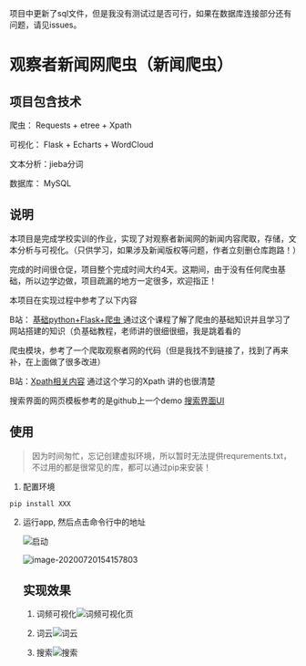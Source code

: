 项目中更新了sql文件，但是我没有测试过是否可行，如果在数据库连接部分还有问题，请见issues。

# 观察者新闻网爬虫（新闻爬虫）

## 项目包含技术

爬虫： Requests + etree + Xpath

可视化： Flask + Echarts + WordCloud

文本分析：jieba分词

数据库： MySQL

##  说明

本项目是完成学校实训的作业，实现了对观察者新闻网的新闻内容爬取，存储，文本分析与可视化。（只供学习，如果涉及新闻版权等问题，作者立刻删仓库跑路！）

完成的时间很仓促，项目整个完成时间大约4天。这期间，由于没有任何爬虫基础，所以边学边做，项目疏漏的地方一定很多，欢迎指正！

本项目在实现过程中参考了以下内容

B站： [基础python+Flask+爬虫 ](https://www.bilibili.com/video/BV12E411A7ZQ?from=search&seid=17327553224685529336) 通过这个课程了解了爬虫的基础知识并且学习了网站搭建的知识（负基础教程，老师讲的很细很细，我是跳着看的

爬虫模块，参考了一个爬取观察者网的代码（但是我找不到链接了，找到了再来补，在上面做了很多改进）

B站：[Xpath相关内容](https://www.bilibili.com/video/BV1mW411D7wC?from=search&seid=2199964054070293764)  通过这个学习的Xpath 讲的也很清楚 

搜索界面的网页模板参考的是github上一个demo [搜索界面UI](https://github.com/kaibush/flask_search_ui)

## 使用

> 因为时间匆忙，忘记创建虚拟环境，所以暂时无法提供requrements.txt， 不过用的都是很常见的库，都可以通过pip来安装！

1. 配置环境 

```
pip install XXX
```

2. 运行app, 然后点击命令行中的地址

   ![启动](https://github.com/hunter-lee1/guanchazhe_spider/blob/master/img-storage/image-20200720154016179.png)

   

   ![image-20200720154157803](https://github.com/hunter-lee1/guanchazhe_spider/blob/master/img-storage/image-20200720154157803.png)

   ## 实现效果
  
   1. 词频可视化![词频可视化页](https://github.com/hunter-lee1/guanchazhe_spider/blob/master/img-storage/words_weights.gif)

   2. 词云![词云](https://github.com/hunter-lee1/guanchazhe_spider/blob/master/img-storage/word_cloud.gif)

   3. 搜索![搜索](https://github.com/hunter-lee1/guanchazhe_spider/blob/master/img-storage/search.gif)

      

